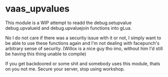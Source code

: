 # vaas_upvalues
This module is a WIP attempt to readd the debug.setupvalue debug.upvalueid and debug.upvaluejoin functions into gLua.

No I do not care if there was a security issue with it or not, I simply want to be able to use these functions again
and I'm not dealing with facepunch's arbitrary sense of security. (Willox is a nice guy tho imo, without him I'd still be having this thing unable to compile)

If you get backdoored or some shit and somebody uses this module, thats on you not me. Secure your server, stop using workshop.
